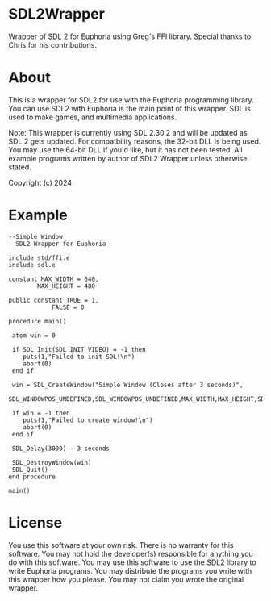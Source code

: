 # SDL2Wrapper
Wrapper of SDL 2 for Euphoria using Greg's FFI library. Special thanks to Chris for his contributions.

# About
This is a wrapper for SDL2 for use with the Euphoria programming library. You can use SDL2 with Euphoria is the main point of this wrapper. SDL is used to make games, and multimedia applications. 

Note: This wrapper is currently using SDL 2.30.2 and will be updated as SDL 2 gets updated. For compatbility reasons, the 32-bit DLL is being used. You may use the 64-bit DLL if you'd like, but it has not been tested. All example programs written by author of SDL2 Wrapper unless otherwise stated. 

Copyright (c) 2024

# Example
```euphoria
--Simple Window
--SDL2 Wrapper for Euphoria

include std/ffi.e
include sdl.e

constant MAX_WIDTH = 640,
		MAX_HEIGHT = 480
		 
public constant TRUE = 1,
			FALSE = 0

procedure main()

 atom win = 0
 
 if SDL_Init(SDL_INIT_VIDEO) = -1 then
 	puts(1,"Failed to init SDL!\n")
 	abort(0)
 end if
 
 win = SDL_CreateWindow("Simple Window (Closes after 3 seconds)",
 SDL_WINDOWPOS_UNDEFINED,SDL_WINDOWPOS_UNDEFINED,MAX_WIDTH,MAX_HEIGHT,SDL_WINDOW_SHOWN)
 
 if win = -1 then
 	puts(1,"Failed to create window!\n")
 	abort(0)
 end if
 
 SDL_Delay(3000) --3 seconds
 
 SDL_DestroyWindow(win)
 SDL_Quit()
end procedure

main()
```

# License
You use this software at your own risk. There is no warranty for this software. You may not hold the developer(s) responsible for anything you do with
this software. You may use this software to use the SDL2 library to write Euphoria programs. You may distribute the programs you write with this wrapper
how you please. You may not claim you wrote the original wrapper. 
